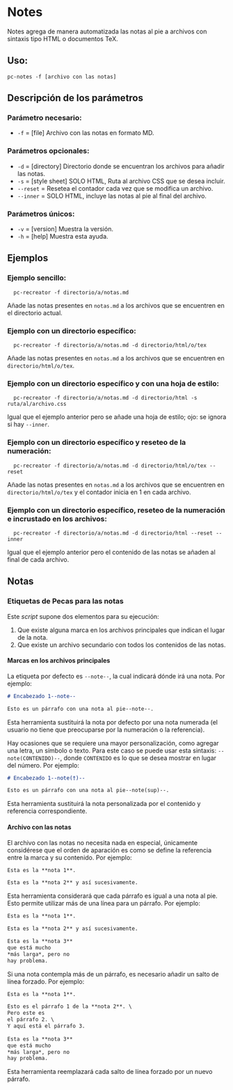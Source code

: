 # Notes

Notes agrega de manera automatizada las notas al pie a archivos con sintaxis tipo HTML o documentos TeX.

## Uso:

  ```
  pc-notes -f [archivo con las notas]
  ```

## Descripción de los parámetros

### Parámetro necesario:

* `-f` = [file] Archivo con las notas en formato MD.

### Parámetros opcionales:

* `-d` = [directory] Directorio donde se encuentran los archivos para añadir las notas.
* `-s` = [style sheet] SOLO HTML, Ruta al archivo CSS que se desea incluir.
* `--reset` =  Resetea el contador cada vez que se modifica un archivo.
* `--inner` = SOLO HTML, incluye las notas al pie al final del archivo.

### Parámetros únicos:

* `-v` = [version] Muestra la versión.
* `-h` = [help] Muestra esta ayuda.

## Ejemplos

### Ejemplo sencillo:

```
  pc-recreator -f directorio/a/notas.md
```
  
  Añade las notas presentes en `notas.md` a los archivos que se encuentren en el directorio actual.
 
### Ejemplo con un directorio específico:

```
  pc-recreator -f directorio/a/notas.md -d directorio/html/o/tex
```
  
  Añade las notas presentes en `notas.md` a los archivos que se encuentren en `directorio/html/o/tex`.
  
### Ejemplo con un directorio específico y con una hoja de estilo:

```
  pc-recreator -f directorio/a/notas.md -d directorio/html -s ruta/al/archivo.css
```
  
  Igual que el ejemplo anterior pero se añade una hoja de estilo; ojo: se ignora si hay `--inner`.
  
### Ejemplo con un directorio específico y reseteo de la numeración:

```
  pc-recreator -f directorio/a/notas.md -d directorio/html/o/tex --reset
```
  
  Añade las notas presentes en `notas.md` a los archivos que se encuentren en `directorio/html/o/tex` y el contador inicia en 1 en cada archivo.
  
### Ejemplo con un directorio específico, reseteo de la numeración e incrustado en los archivos:

```
  pc-recreator -f directorio/a/notas.md -d directorio/html --reset --inner
```
  
  Igual que el ejemplo anterior pero el contenido de las notas se añaden al final de cada archivo.

## Notas

### Etiquetas de Pecas para las notas

Este *script* supone dos elementos para su ejecución:

1. Que existe alguna marca en los archivos principales que indican el lugar de la nota.
2. Que existe un archivo secundario con todos los contenidos de las notas.

#### Marcas en los archivos principales

La etiqueta por defecto es `--note--`, la cual indicará dónde irá una nota.
Por ejemplo:

```markdown
# Encabezado 1--note--

Esto es un párrafo con una nota al pie--note--.
```

Esta herramienta sustituirá la nota por defecto por una nota numerada (el usuario
no tiene que preocuparse por la numeración o la referencia).

Hay ocasiones que se requiere una mayor personalización, como agregar una letra, 
un símbolo o texto. Para este caso se puede usar esta sintaxis: `--note(CONTENIDO)--`, 
donde `CONTENIDO` es lo que se desea mostrar en lugar del número. Por ejemplo:

```markdown
# Encabezado 1--note(†)--

Esto es un párrafo con una nota al pie--note(sup)--.
```

Esta herramienta sustituirá la nota personalizada por el contenido y referencia
correspondiente.

#### Archivo con las notas

El archivo con las notas no necesita nada en especial, únicamente considérese
que el orden de aparación es como se define la referencia entre la marca y su contenido. 
Por ejemplo:

```markdown
Esta es la **nota 1**.

Esta es la **nota 2** y así sucesivamente.
```

Esta herramienta considerará que cada párrafo es igual a una nota al pie. Esto
permite utilizar más de una línea para un párrafo. Por ejemplo:

```markdown
Esta es la **nota 1**.

Esta es la **nota 2** y así sucesivamente.

Esta es la **nota 3**
que está mucho
*más larga*, pero no
hay problema.
```

Si una nota contempla más de un párrafo, es necesario añadir un salto de línea 
forzado. Por ejemplo:

```markdown
Esta es la **nota 1**.

Esto es el párrafo 1 de la **nota 2**. \
Pero este es
el párrafo 2. \
Y aquí está el párrafo 3.
  
Esta es la **nota 3**
que está mucho
*más larga*, pero no
hay problema.
```

Esta herramienta reemplazará cada salto de línea forzado por un nuevo párrafo.
